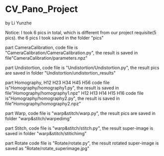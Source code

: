 # CV_Pano_Project
by Li Yunzhe

Notice: I took 6 pics in total, which is different from our project requisite(5 pics).
        the 6 pics I took saved in the folder "pics"

part CameraCalibration, 
     code file is "CameraCalibration/CameraCalibration.py", the result is saved in file"CameraCalibration/parameters.npz"

part Undistortion, 
     code file is "Undistortion/Undistortion.py", the result pics are saved in folder "Undistortion/undistortion_results"

part Homography, 
     H12 H23 H34 H45 H56 code file is"Homography/homography1.py", the result is saved in file"Homography/homography1.npz"
     H12 H13 H14 H15 H16 code file is"Homography/homography2.py", the result is saved in file"Homography/homography2.npz"
     
part Warp, 
     code file is "warp&stitch/warp.py", the result pics are saved in folder "warp&stitch/warpedimg"

part Stitch, 
     code file is "warp&stitch/stitch.py", the result super-image is saved in folder "warp&stitch/stitichimg"

part Rotate
     code file is "Rotate/rotate.py", the result rotated super-image is saved as "Rotate/rotate_superimage.jpg"



     
